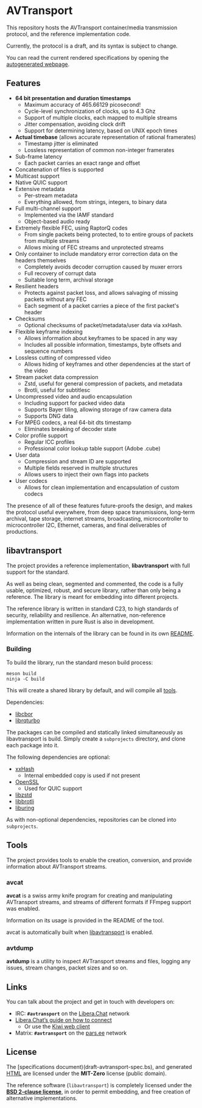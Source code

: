 # AVTransport

This repository hosts the AVTransport container/media transmission protocol, and the reference implementation code.

Currently, the protocol is a draft, and its syntax is subject to change.

You can read the current rendered specifications by opening the [autogenerated webpage](https://cyanreg.github.io/avtransport/).

## Features

 - **64 bit presentation and duration timestamps**
   * Maximum accuracy of 465.66129 picosecond!
   * Cycle-level synchronization of clocks, up to 4.3 Ghz
   * Support of multiple clocks, each mapped to multiple streams
   * Jitter compensation, avoiding clock drift
   * Support for determining latency, based on UNIX epoch times
 - **Actual timebase** (allows accurate representation of rational framerates)
   * Timestamp jitter is eliminated
   * Lossless representation of common non-integer framerates
 - Sub-frame latency
   * Each packet carries an exact range and offset
 - Concatenation of files is supported
 - Multicast support
 - Native QUIC support
 - Extensive metadata
   * Per-stream metadata
   * Everything allowed, from strings, integers, to binary data
 - Full multi-channel support
   * Implemented via the IAMF standard
   * Object-based audio ready
 - Extremely flexible FEC, using RaptorQ codes
   * From single packets being protected, to to entire groups of packets from multiple streams
   * Allows mixing of FEC streams and unprotected streams
 - Only container to include mandatory error correction data on the headers themselves
   * Completely avoids decoder corruption caused by muxer errors
   * Full recovery of corrupt data
   * Suitable long term, archival storage
 - Resilient headers
   * Protects against packet loss, and allows salvaging of missing packets without any FEC
   * Each segment of a packet carries a piece of the first packet's header
 - Checksums
   * Optional checksums of packet/metadata/user data via xxHash.
 - Flexible keyframe indexing
   * Allows information about keyframes to be spaced in any way
   * Includes all possible information, timestamps, byte offsets and sequence numbers
 - Lossless cutting of compressed video
   * Allows hiding of keyframes and other dependencies at the start of the video
 - Stream packet data compression
   * Zstd, useful for general compression of packets, and metadata
   * Brotli, useful for subtitlesc
 - Uncompressed video and audio encapsulation
   * Including support for packed video data
   * Supports Bayer tiling, allowing storage of raw camera data
   * Supports DNG data
 - For MPEG codecs, a real 64-bit dts timestamp
   * Eliminates breaking of decoder state
 - Color profile support
   * Regular ICC profiles
   * Professional color lookup table support (Adobe .cube)
 - User data
   * Compression and stream ID are supported
   * Multiple fields reserved in multiple structures
   * Allows users to inject their own flags into packets
 - User codecs
   * Allows for clean implementation and encapsulation of custom codecs

The presence of all of these features future-proofs the design, and makes the protocol useful everywhere,
from deep space transmissions, long-term archival, tape storage, internet streams, broadcasting,
microcontroller to microcontroller I2C, Ethernet, cameras, and final deliverables of productions.

## libavtransport

The project provides a reference implementation, **libavtransport** with full support for the standard.

As well as being clean, segmented and commented, the code is a fully usable, optimized, robust, and secure
library, rather than only being a reference. The library is meant for embedding into different projects.

The reference library is written in standard C23, to high standards of security, reliability and resilience.
An alternative, non-reference implementation written in pure Rust is also in development.

Information on the internals of the library can be found in its own [README](libavtransport/README.md).

### Building

To build the library, run the standard meson build process:

```
meson build
ninja -C build
```

This will create a shared library by default, and will compile all [tools](#tools).

Dependencies:
 - [libcbor](https://github.com/PJK/libcbor)
 - [librqturbo](https://github.com/cyanreg/librqturbo)

The packages can be compiled and statically linked simultaneously as libavtransport is build.
Simply create a `subprojects` directory, and clone each package into it.

The following dependencies are optional:
 - [xxHash](https://github.com/Cyan4973/xxHash)
   * Internal embedded copy is used if not present
 - [OpenSSL](https://github.com/openssl/openssl)
   * Used for QUIC support
 - [libzstd](https://github.com/facebook/zstd)
 - [libbrotli](https://github.com/google/brotli)
 - [liburing](https://github.com/axboe/liburing)

As with non-optional dependencies, repositories can be cloned into `subprojects`.

## Tools

The project provides tools to enable the creation, conversion, and provide information
about AVTransport streams.

### avcat

**avcat** is a swiss army knife program for creating and manipulating AVTransport streams,
and streams of different formats if FFmpeg support was enabled.

Information on its usage is provided in the README of the tool.

avcat is automatically built when [libavtransport](#libavtransport) is enabled.

### avtdump

**avtdump** is a utility to inspect AVTransport streams and files, logging any issues,
stream changes, packet sizes and so on.

## Links

You can talk about the project and get in touch with developers on:
 - IRC: **`#avtransport`** on the [Libera.Chat](ircs://irc.libera.chat:6697) network
  - [Libera.Chat’s guide on how to connect](https://libera.chat/guides/connect)
    - Or use the [Kiwi web client](https://kiwiirc.com/nextclient/irc.libera.chat/?#avtransport)
 - Matrix: **`#avtransport`** on the [pars.ee](https://matrix.to/#/#avtransport:pars.ee) network

## License

The [specifications document)(draft-avtransport-spec.bs), and generated [HTML](https://cyanreg.github.io/avtransport/)
are licensed under the **MIT-Zero** license (public domain).

The reference software (`libavtransport`) is completely licensed under the [**BSD 2-clause license**](LICENSE.md),
in order to permit embedding, and free creation of alternative implementations.
